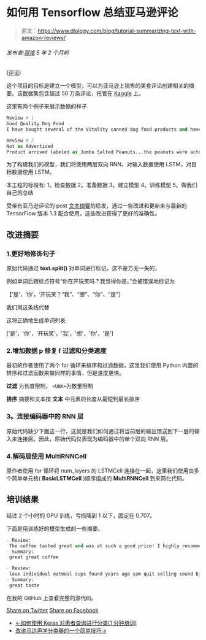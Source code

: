 # 如何用 Tensorflow 总结亚马逊评论

> 原文：<https://www.dlology.com/blog/tutorial-summarizing-text-with-amazon-reviews/>

###### 发布者:[程维](/blog/author/Chengwei/) 5 年 2 个月前

([评论](/blog/tutorial-summarizing-text-with-amazon-reviews/#disqus_thread))

这个项目的目标是建立一个模型，可以为亚马逊上销售的美食评论创建相关的摘要。该数据集包含超过 50 万条评论，托管在 [Kaggle](https://www.kaggle.com/snap/amazon-fine-food-reviews) 上。

这里有两个例子来展示数据的样子

```py
Review # 1
Good Quality Dog Food
I have bought several of the Vitality canned dog food products and have found them all to be of good quality. The product looks more like a stew than a processed meat and it smells better. My Labrador is finicky and she appreciates this product better than  most.

Review # 2
Not as Advertised
Product arrived labeled as Jumbo Salted Peanuts...the peanuts were actually small sized unsalted. Not sure if this was an error or if the vendor intended to represent the product as "Jumbo".
```

为了构建我们的模型，我们将使用两层双向 RNN，对输入数据使用 LSTM，对目标数据使用 LSTM。

本工程的标段有:
1。检查数据
2。准备数据
3。建立模型
4。训练模型
5。做我们自己的总结

受带有亚马逊评论的 post [文本摘要](https://medium.com/towards-data-science/text-summarization-with-amazon-reviews-41801c2210b)的启发，通过一些改进和更新来与最新的 TensorFlow 版本 1.3 配合使用，这些改进获得了更好的准确性。

## 改进摘要

### 1.更好地修饰句子

原始代码通过 **text.split()** 对单词进行标记，这不是万无一失的，

例如单词后跟标点符号“你在开玩笑吗？我觉得你是。”会被错误地标记为

【‘是’，‘你’，‘开玩笑？“我”、“想”、“你”、“是”]

我们用这条线代替

这将正确地生成单词列表

['是'，'你'，'开玩笑'，'我'，'想'，'你'，'是']

### 2.增加数据 p 修复 f 过滤和分类速度

最初的作者使用了两个 for 循环来排序和过滤数据，这里我们使用 Python 内置的排序和过滤函数来做同样的事情，但是速度更快。

**过滤** 为长度限制，  `<UNK>`为数量限制

**排序** 摘要和文本按  **文本** 中元素的长度从最短到最长排序

### 3。连接编码器中的 RNN 层

原始代码缺少下面这一行，这就是我们如何通过将当前层的输出馈送到下一层的输入来连接层。因此，原始代码仅表现为编码器中的单个双向 RNN 层。

### 4.解码层使用 **MultiRNNCell**

原作者使用 for 循环将 num_layers 的 LSTMCell 连接在一起，这里我们使用由多个简单单元格( **BasicLSTMCell** )顺序组成的 **MultiRNNCell** 到来简化代码。

## 培训结果

经过 2 个小时的 GPU 训练，亏损降到 1 以下，固定在 0.707。

下面是用训练好的模型生成的一些摘要。

```py
- Review:
 The coffee tasted great and was at such a good price! I highly recommend this to everyone!
- Summary:
 great great coffee

- Review:
 love individual oatmeal cups found years ago sam quit selling sound big lots quit selling found target expensive buy individually trilled get entire case time go anywhere need water microwave spoon know quaker flavor packets
- Summary:
 great taste
```

在我的 GitHub 上查看完整的源代码。

[Share on Twitter](https://twitter.com/intent/tweet?url=https%3A//www.dlology.com/blog/tutorial-summarizing-text-with-amazon-reviews/&text=How%20to%20Summarize%20Amazon%20Reviews%20with%20Tensorflow) [Share on Facebook](https://www.facebook.com/sharer/sharer.php?u=https://www.dlology.com/blog/tutorial-summarizing-text-with-amazon-reviews/)

*   [←如何使用 Keras 对患者查询进行分类(1 分钟培训)](/blog/tutorial-medical-triage-with-patient-query/)
*   [改进马达声学分类器的一个简单技巧→](/blog/one-simple-trick-to-improve-the-motor-acoustic-classifier/)